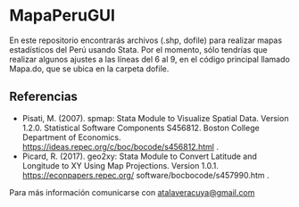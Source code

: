 # MapaPeruGUI
En este repositorio encontrarás archivos (.shp, dofile) para realizar mapas estadísticos del Perú usando Stata. Por el momento, sólo tendrías que realizar algunos ajustes a las líneas del 6 al 9, en el código principal llamado Mapa.do, que se ubica en la carpeta dofile. 

## Referencias
- Pisati, M. (2007). spmap: Stata Module to Visualize Spatial Data. Version 1.2.0. Statistical Software Components S456812. Boston College Department of Economics. https://ideas.repec.org/c/boc/bocode/s456812.html .
- Picard, R. (2017). geo2xy: Stata Module to Convert Latitude and Longitude to XY Using Map Projections. Version 1.0.1. https://econpapers.repec.org/ software/bocbocode/s457990.htm .

Para más información comunicarse con atalaveracuya@gmail.com 
